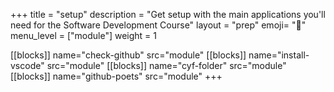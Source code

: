 +++
title = "setup"
description = "Get setup with the main applications you'll need for the Software Development Course"
layout = "prep"
emoji= "🧰"
menu_level = ["module"]
weight = 1

[[blocks]]
name="check-github"
src="module"
[[blocks]]
name="install-vscode"
src="module"
[[blocks]]
name="cyf-folder"
src="module"
[[blocks]]
name="github-poets"
src="module"
+++
